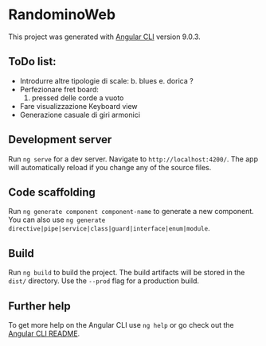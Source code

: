 # RandominoWeb

This project was generated with [Angular CLI](https://github.com/angular/angular-cli) version 9.0.3.

## ToDo list:
- Introdurre altre tipologie di scale:
    b. blues
    e. dorica ?
- Perfezionare fret board:
    1. pressed delle corde a vuoto
- Fare visualizzazione Keyboard view
- Generazione casuale di giri armonici

## Development server

Run `ng serve` for a dev server. Navigate to `http://localhost:4200/`. The app will automatically reload if you change any of the source files.

## Code scaffolding

Run `ng generate component component-name` to generate a new component. You can also use `ng generate directive|pipe|service|class|guard|interface|enum|module`.

## Build

Run `ng build` to build the project. The build artifacts will be stored in the `dist/` directory. Use the `--prod` flag for a production build.

## Further help

To get more help on the Angular CLI use `ng help` or go check out the [Angular CLI README](https://github.com/angular/angular-cli/blob/master/README.md).
